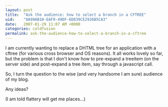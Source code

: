 ```yaml
---
layout: post
title:  "Ask the audience: how to select a branch in a CFTREE"
uid:	"8A99AB10-EAF9-49DF-6D839CE2926B5CA3"
date:   2007-01-29 11:07 AM +0000
categories: coldfusion
permalink: ask-the-audience-how-to-select-a-branch-in-a-cftree
---
```

I am currently wanting to replace a DHTML tree for an application with a cftree (for various cross browser and OS reasons). It all works lovely so far, but the problem is that I don't know how to pre-expand a treeitem (on the server side) and post-expand a tree item, say through a javascript call.

So, I turn the question to the wise (and very handsome I am sure) audience of my blog.

Any ideas? 

(I am told flattery will get me places...)
